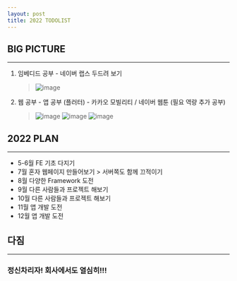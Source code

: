 ```yaml
---
layout: post
title: 2022 TODOLIST
---
```


## BIG PICTURE
-------------
1. 임베디드 공부 - 네이버 랩스 두드려 보기
   > ![image](https://user-images.githubusercontent.com/106008395/169684588-1e42a7d9-58f0-41dc-a872-ee4ee54be782.png)

2. 웹 공부 - 앱 공부 (플러터) - 카카오 모빌리티 / 네이버 웹툰 (필요 역량 추가 공부)
   > ![image](https://user-images.githubusercontent.com/106008395/169684601-db198012-4dac-4b86-ad2d-133c059c084a.png)
   > ![image](https://user-images.githubusercontent.com/106008395/169684645-42e470a4-bd45-4fe8-b5a9-185334878f40.png)
   > ![image](https://user-images.githubusercontent.com/106008395/169684687-55e5fc3a-ce31-44d3-ba1a-0df70e8b3ef0.png)
   

## 2022 PLAN
-------------
- 5-6월
  FE 기초 다지기
- 7월
  혼자 웹페이지 만들어보기 > 서버쪽도 함께 끄적이기
- 8월
  다양한 Framework 도전
- 9월
  다른 사람들과 프로젝트 해보기
- 10월
  다른 사람들과 프로젝트 해보기
- 11월
  앱 개발 도전
- 12월
  앱 개발 도전
  
 ## 다짐
 ------------
 ### 정신차리자! 회사에서도 열심히!!!
